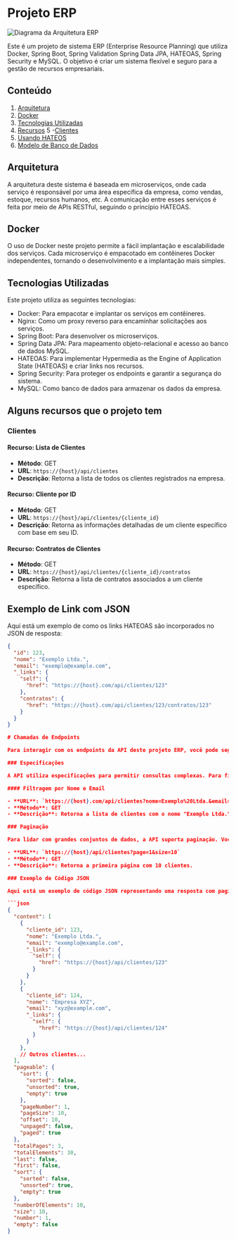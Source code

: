 # Projeto ERP

![Diagrama da Arquitetura ERP](https://github.com/WebSh4dow/Legacy-ERP/blob/main/DIAGRAM-ERP.png)

Este é um projeto de sistema ERP (Enterprise Resource Planning) que utiliza Docker, Spring Boot, Spring Validation Spring Data JPA, HATEOAS, Spring Security e MySQL. O objetivo é criar um sistema flexível e seguro para a gestão de recursos empresariais.

## Conteúdo

1. [Arquitetura](#REST-API)
2. [Docker](#docker)
3. [Tecnologias Utilizadas](#tecnologias-utilizadas)
4. [Recursos](#recursos)
5 -[Clientes](#clientes)
6. [Usando HATEOS](#link-com-json)
7. [Modelo de Banco de Dados](#modelo-de-banco-de-dados)

## Arquitetura

A arquitetura deste sistema é baseada em microserviços, onde cada serviço é responsável por uma área específica da empresa, como vendas, estoque, recursos humanos, etc. A comunicação entre esses serviços é feita por meio de APIs RESTful, seguindo o princípio HATEOAS.

## Docker

O uso de Docker neste projeto permite a fácil implantação e escalabilidade dos serviços. Cada microserviço é empacotado em contêineres Docker independentes, tornando o desenvolvimento e a implantação mais simples.

## Tecnologias Utilizadas

Este projeto utiliza as seguintes tecnologias:

- Docker: Para empacotar e implantar os serviços em contêineres.
- Nginx: Como um proxy reverso para encaminhar solicitações aos serviços.
- Spring Boot: Para desenvolver os microserviços.
- Spring Data JPA: Para mapeamento objeto-relacional e acesso ao banco de dados MySQL.
- HATEOAS: Para implementar Hypermedia as the Engine of Application State (HATEOAS) e criar links nos recursos.
- Spring Security: Para proteger os endpoints e garantir a segurança do sistema.
- MySQL: Como banco de dados para armazenar os dados da empresa.

## Alguns recursos que o projeto tem 

### Clientes

#### Recurso: Lista de Clientes
- **Método**: GET
- **URL**: `https://{host}/api/clientes`
- **Descrição**: Retorna a lista de todos os clientes registrados na empresa.

#### Recurso: Cliente por ID
- **Método**: GET
- **URL**: `https://{host}/api/clientes/{cliente_id}`
- **Descrição**: Retorna as informações detalhadas de um cliente específico com base em seu ID.

#### Recurso: Contratos de Clientes
- **Método**: GET
- **URL**: `https://{host}/api/clientes/{cliente_id}/contratos`
- **Descrição**: Retorna a lista de contratos associados a um cliente específico.

## Exemplo de Link com JSON

Aqui está um exemplo de como os links HATEOAS são incorporados no JSON de resposta:

```json
{
  "id": 123,
  "nome": "Exemplo Ltda.",
  "email": "exemplo@example.com",
  "_links": {
    "self": {
      "href": "https://{host}.com/api/clientes/123"
    },
    "contratos": {
      "href": "https://{host}.com/api/clientes/123/contratos/123"
    }
  }
}

# Chamadas de Endpoints

Para interagir com os endpoints da API deste projeto ERP, você pode seguir as seguintes diretrizes:

### Especificações

A API utiliza especificações para permitir consultas complexas. Para filtrar os resultados, você pode adicionar parâmetros à URL da seguinte forma:

#### Filtragem por Nome e Email

- **URL**: `https://{host}.com/api/clientes?nome=Exemplo%20Ltda.&email=exemplo@example.com`
- **Método**: GET
- **Descrição**: Retorna a lista de clientes com o nome "Exemplo Ltda." e o email "exemplo@example.com".

### Paginação

Para lidar com grandes conjuntos de dados, a API suporta paginação. Você pode especificar o número da página e o tamanho da página:

- **URL**: `https://{host}/api/clientes?page=1&size=10`
- **Método**: GET
- **Descrição**: Retorna a primeira página com 10 clientes. 

### Exemplo de Código JSON

Aqui está um exemplo de código JSON representando uma resposta com paginação:

```json
{
  "content": [
    {
      "cliente_id": 123,
      "nome": "Exemplo Ltda.",
      "email": "exemplo@example.com",
      "_links": {
        "self": {
          "href": "https://{host}/api/clientes/123"
        }
      }
    },
    {
      "cliente_id": 124,
      "nome": "Empresa XYZ",
      "email": "xyz@example.com",
      "_links": {
        "self": {
          "href": "https://{host}/api/clientes/124"
        }
      }
    },
    // Outros clientes...
  ],
  "pageable": {
    "sort": {
      "sorted": false,
      "unsorted": true,
      "empty": true
    },
    "pageNumber": 1,
    "pageSize": 10,
    "offset": 10,
    "unpaged": false,
    "paged": true
  },
  "totalPages": 3,
  "totalElements": 30,
  "last": false,
  "first": false,
  "sort": {
    "sorted": false,
    "unsorted": true,
    "empty": true
  },
  "numberOfElements": 10,
  "size": 10,
  "number": 1,
  "empty": false
}




